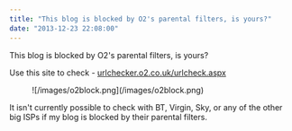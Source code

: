 ```yaml
---
title: "This blog is blocked by O2's parental filters, is yours?"
date: "2013-12-23 22:08:00"
---
```


This blog is blocked by O2's parental filters, is yours?

Use this site to check - [urlchecker.o2.co.uk/urlcheck.aspx](http://urlchecker.o2.co.uk/urlcheck.aspx)

<figure>
![/images/o2block.png](/images/o2block.png)
</figure>

It isn't currently possible to check with BT, Virgin, Sky, or any of the other big ISPs if my blog is blocked by their parental filters.	